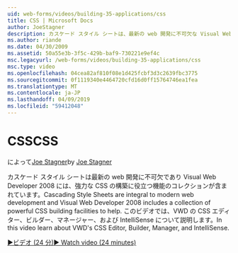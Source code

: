 ```yaml
---
uid: web-forms/videos/building-35-applications/css
title: CSS | Microsoft Docs
author: JoeStagner
description: カスケード スタイル シートは、最新の web 開発に不可欠な Visual Web Developer 2008 には、強力な CSS の構築に役立つ機能のコレクションが含まれています.
ms.author: riande
ms.date: 04/30/2009
ms.assetid: 50a55e3b-3f5c-429b-baf9-730221e9ef4c
msc.legacyurl: /web-forms/videos/building-35-applications/css
msc.type: video
ms.openlocfilehash: 04cea82af810f08e1d425fcbf3d3c2639fbc3775
ms.sourcegitcommit: 0f1119340e4464720cfd16d0ff15764746ea1fea
ms.translationtype: MT
ms.contentlocale: ja-JP
ms.lasthandoff: 04/09/2019
ms.locfileid: "59412048"
---
```

# <a name="css"></a><span data-ttu-id="71962-103">CSS</span><span class="sxs-lookup"><span data-stu-id="71962-103">CSS</span></span>

<span data-ttu-id="71962-104">によって[Joe Stagner](https://github.com/JoeStagner)</span><span class="sxs-lookup"><span data-stu-id="71962-104">by [Joe Stagner](https://github.com/JoeStagner)</span></span>

<span data-ttu-id="71962-105">カスケード スタイル シートは最新の web 開発に不可欠であり Visual Web Developer 2008 には、強力な CSS の構築に役立つ機能のコレクションが含まれています。</span><span class="sxs-lookup"><span data-stu-id="71962-105">Cascading Style Sheets are integral to modern web development and Visual Web Developer 2008 includes a collection of powerful CSS building facilities to help.</span></span> <span data-ttu-id="71962-106">このビデオでは、VWD の CSS エディター、ビルダー、マネージャー、および IntelliSense について説明します。</span><span class="sxs-lookup"><span data-stu-id="71962-106">In this video learn about VWD's CSS Editor, Builder, Manager, and IntelliSense.</span></span>

[<span data-ttu-id="71962-107">&#9654;ビデオ (24 分)</span><span class="sxs-lookup"><span data-stu-id="71962-107">&#9654; Watch video (24 minutes)</span></span>](https://channel9.msdn.com/Blogs/ASP-NET-Site-Videos/css)
